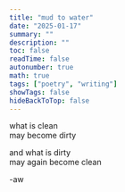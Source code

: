 ```yaml
---
title: "mud to water"
date: "2025-01-17"
summary: ""
description: ""
toc: false
readTime: false
autonumber: true
math: true
tags: ["poetry", "writing"]
showTags: false
hideBackToTop: false
---
```


what is clean  
may become dirty  

and what is dirty  
may again become clean  
    
  
-aw